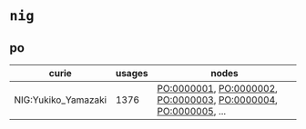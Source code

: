 # `nig`

## po

| curie               |   usages | nodes                                                                                                                                                                                                                                                                                            |
|---------------------|----------|--------------------------------------------------------------------------------------------------------------------------------------------------------------------------------------------------------------------------------------------------------------------------------------------------|
| NIG:Yukiko_Yamazaki |     1376 | [PO:0000001](http://purl.obolibrary.org/obo/PO_0000001), [PO:0000002](http://purl.obolibrary.org/obo/PO_0000002), [PO:0000003](http://purl.obolibrary.org/obo/PO_0000003), [PO:0000004](http://purl.obolibrary.org/obo/PO_0000004), [PO:0000005](http://purl.obolibrary.org/obo/PO_0000005), ... |

